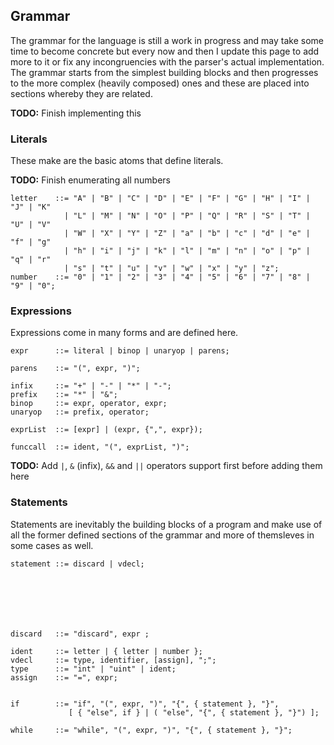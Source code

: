 ## Grammar

The grammar for the language is still a work in progress and may take some time to
become concrete but every now and then I update this page to add more to it or fix
any incongruencies with the parser's actual implementation. The grammar starts from
the simplest building blocks and then progresses to the more complex (heavily composed)
ones and these are placed into sections whereby they are related.

**TODO:** Finish implementing this

### Literals

These make are the basic atoms that define literals.

**TODO:** Finish enumerating all numbers

```
letter    ::= "A" | "B" | "C" | "D" | "E" | "F" | "G" | "H" | "I" | "J" | "K"
            | "L" | "M" | "N" | "O" | "P" | "Q" | "R" | "S" | "T" | "U" | "V"
            | "W" | "X" | "Y" | "Z" | "a" | "b" | "c" | "d" | "e" | "f" | "g"
            | "h" | "i" | "j" | "k" | "l" | "m" | "n" | "o" | "p" | "q" | "r"
            | "s" | "t" | "u" | "v" | "w" | "x" | "y" | "z";
number    ::= "0" | "1" | "2" | "3" | "4" | "5" | "6" | "7" | "8" | "9" | "0";
```

### Expressions

Expressions come in many forms and are defined here.

```
expr      ::= literal | binop | unaryop | parens;

parens    ::= "(", expr, ")";

infix     ::= "+" | "-" | "*" | "-";
prefix    ::= "*" | "&";
binop     ::= expr, operator, expr;
unaryop   ::= prefix, operator;

exprList  ::= [expr] | (expr, {",", expr});

funccall  ::= ident, "(", exprList, ")";
```

**TODO:** Add `|`, `&` (infix), `&&` and `||` operators support first before adding them here

### Statements

Statements are inevitably the building blocks of a program and make
use of all the former defined sections of the grammar and more of
themsleves in some cases as well.

```
statement ::= discard | vdecl;







discard   ::= "discard", expr ;

ident     ::= letter | { letter | number };
vdecl     ::= type, identifier, [assign], ";";
type      ::= "int" | "uint" | ident;
assign    ::= "=", expr;


if        ::= "if", "(", expr, ")", "{", { statement }, "}",
             [ { "else", if } | ( "else", "{", { statement }, "}") ];

while     ::= "while", "(", expr, ")", "{", { statement }, "}";
```